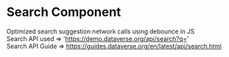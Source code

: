 # Search Component

Optimized search suggestion network calls using debounce in JS <br>
Search API used => 'https://demo.dataverse.org/api/search?q=' <br>
Search API Guide => https://guides.dataverse.org/en/latest/api/search.html
